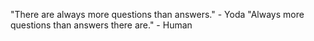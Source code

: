 "There are always more questions than answers." - Yoda
"Always more questions than answers there are." - Human
